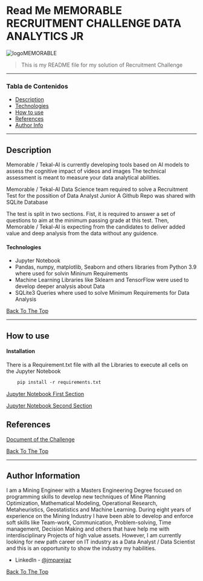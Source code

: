 # Read Me MEMORABLE RECRUITMENT CHALLENGE DATA ANALYTICS JR 

![logoMEMORABLE](https://uploads-ssl.webflow.com/61fad02f2cef8d1e7c6033e3/6206ddd8d97b207cbe9a9a49_memobrable%20logo-150dpi.png)

> This is my README file for my solution of Recruitment Challenge 


---

### Tabla de Contenidos

- [Description](#description)
- [Technologies](#technologies)
- [How to use](#How-to-use)
- [References](#References)
- [Author Info](#author-info)

---

## Description

Memorable / Tekal-AI is currently developing tools based on AI models to assess the cognitive impact of videos and images
The technical assessment is meant to measure your data analytical abilities.

Memorable / Tekal-AI Data Science team required to solve a Recruitment Test for the possition of Data Analyst Junior
A Github Repo was shared with SQLite Database

The test is split in two sections. Fist, it is required to answer a set of questions to aim at the minimum passing grade at this test.
Then, Memorable / Tekal-AI is expecting from the candidates to deliver added value and deep analysis from the data without any guidence.


#### Technologies

- Jupyter Notebook 
- Pandas, numpy, matplotlib, Seaborn and others libraries from Python 3.9 where used for solvin Mininum Requirements
- Machine Learning Libraries like Sklearn and TensorFlow were used to develop deeper analysis about Data
- SQLite3 Queries where used to solve Minimum Requirements for Data Analysis
 

[Back To The Top](#read-me-template)

---

## How to use

#### Installation

There is a Requirement.txt file with all the Libraries to execute all cells on the Jupyter Notebook


```html
    pip install -r requirements.txt

```

[Jupyter Notebook First Section](Tekal.ipynb)

[Jupyter Notebook Second Section](DeepAnalysis.ipynb)


## References

[Document of the Challenge](README_Questions.md)

[Back To The Top](#read-me-template)

---

## Author Information

I am a Mining Engineer with a Masters Engineering Degree focused on programming skills to develop new techniques of Mine Planning Optimization, Mathematical Modeling, Operational Research, Metaheuristics, Geostatistics and Machine Learning. During eight years of experience on the Mining Industry I have been able to develop and enforce soft skills like Team-work, Communication, Problem-solving, Time management, Decision Making and others that have help me with interdisciplinary Projects of high value assets. However, I am currently looking for new path career on IT industry as a Data Analyst / Data Scientist and this is an opportunity to show the industry my habilities.

- LinkedIn - [@jmparejaz](https://www.linkedin.com/in/jmparejaz/)

[Back To The Top](#read-me-template)
